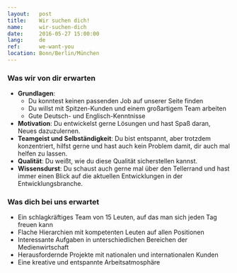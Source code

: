 ```yaml
---
layout:   post
title:    Wir suchen dich!
name:     wir-suchen-dich
date:     2016-05-27 15:00:00
lang:     de
ref:      we-want-you
location: Bonn/Berlin/München
---
```


### Was wir von dir erwarten

- **Grundlagen**:
    + Du konntest keinen passenden Job auf unserer Seite finden
    + Du willst mit Spitzen-Kunden und einem großartigem Team arbeiten
    + Gute Deutsch- und Englisch-Kenntnisse
- **Motivation**: Du entwickelst gerne Lösungen und hast Spaß daran, Neues dazuzulernen.
- **Teamgeist und Selbständigkeit**: Du bist entspannt, aber trotzdem konzentriert, hilfst gerne und hast auch kein Problem damit, dir auch mal helfen zu lassen.
- **Qualität**: Du weißt, wie du diese Qualität sicherstellen kannst.
- **Wissensdurst**: Du schaust auch gerne mal über den Tellerrand und hast immer einen Blick auf die aktuellen Entwicklungen in der Entwicklungsbranche.

### Was dich bei uns erwartet

- Ein schlagkräftiges Team von 15 Leuten, auf das man sich jeden Tag freuen kann
- Flache Hierarchien mit kompetenten Leuten auf allen Positionen
- Interessante Aufgaben in unterschiedlichen Bereichen der Medienwirtschaft
- Herausfordernde Projekte mit nationalen und internationalen Kunden
- Eine kreative und entspannte Arbeitsatmosphäre
